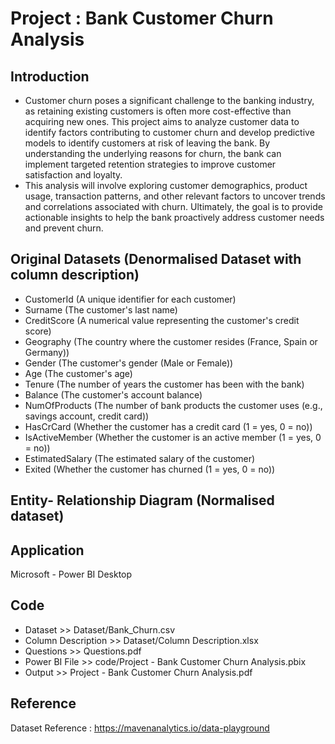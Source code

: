 # Project : Bank Customer Churn Analysis


## Introduction
- Customer churn poses a significant challenge to the banking industry, as retaining existing customers is often more cost-effective than acquiring new ones. This project aims to analyze customer data to identify factors contributing to customer churn and develop predictive models to identify customers at risk of leaving the bank. By understanding the underlying reasons for churn, the bank can implement targeted retention strategies to improve customer satisfaction and loyalty.
- This analysis will involve exploring customer demographics, product usage, transaction patterns, and other relevant factors to uncover trends and correlations associated with churn. Ultimately, the goal is to provide actionable insights to help the bank proactively address customer needs and prevent churn.


## Original Datasets (Denormalised Dataset with column description)
* CustomerId (A unique identifier for each customer)
* Surname (The customer's last name)
* CreditScore (A numerical value representing the customer's credit score)
* Geography (The country where the customer resides (France, Spain or Germany))
* Gender (The customer's gender (Male or Female))
* Age (The customer's age)
* Tenure (The number of years the customer has been with the bank)
* Balance (The customer's account balance)
* NumOfProducts (The number of bank products the customer uses (e.g., savings account, credit card))
* HasCrCard (Whether the customer has a credit card (1 = yes, 0 = no))
* IsActiveMember (Whether the customer is an active member (1 = yes, 0 = no))
* EstimatedSalary (The estimated salary of the customer)
* Exited (Whether the customer has churned (1 = yes, 0 = no))


## Entity- Relationship Diagram (Normalised dataset)


## Application
Microsoft - Power BI Desktop


## Code
- Dataset >> Dataset/Bank_Churn.csv
- Column Description >> Dataset/Column Description.xlsx
- Questions >> Questions.pdf
- Power BI File >> code/Project - Bank Customer Churn Analysis.pbix
- Output >> Project - Bank Customer Churn Analysis.pdf


## Reference
Dataset Reference : https://mavenanalytics.io/data-playground